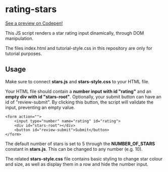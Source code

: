 # rating-stars

[See a preview on Codepen!](https://codepen.io/marcello-deidda/pen/ZEqwYGP "Preview")

This JS script renders a star rating input dinamically, through DOM manipulation.

The files index.html and tutorial-style.css in this repository are only for tutorial purposes.

## Usage

Make sure to connect **stars.js** and **stars-style.css** to your HTML file.

Your HTML file should contain a **number input with id "rating"** and an **empty div with id "stars-root"**. Optionally, your submit button can have an id of "review-submit". By clicking this button, the script will validate the input, preventing an empty value.

    <form action="">
        <input type="number" name="rating" id="rating">
        <div id="stars-root"></div>
        <button id="review-submit">Submit</button>
    </form>

The default number of stars is set to 5 through the **NUMBER_OF_STARS** constant in **stars.js**. This can be changed to any number (e.g. 10).

The related **stars-style.css** file contains basic styling to change star colour and size, as well as display them in a row and hide the number input.
